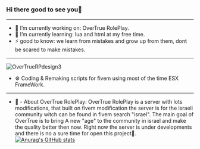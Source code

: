 ### Hi there good to see you👋
_______________________________
- 🔭 I’m currently working on: OverTrue RolePlay.
- 🌱 I’m currently learning: lua and html at my free time.
- ⚡ good to know: we learn from mistakes and grow up from them, dont be scared to make mistakes.
 _______________________________
 
![OverTrueRPdesign3](https://user-images.githubusercontent.com/74502022/128203082-bcaa2095-6193-4d3c-8b32-e5fd7ade3b00.png)

 - ⚙️ Coding & Remaking scripts for fivem using most of the time ESX FrameWork.
 _______________________________
  - 📕 - About OverTrue RolePlay: OverTrue RolePlay is a server with lots modifications, that built on fivem modification the server is for the israeli community witch can be found
  in fivem search "israel".
  The main goal of OverTrue is to bring A new "age" to the community in israel and make the quality better then now.
  Right now the server is under developments and there is no a sure time for open this project💼.
[![Anurag's GitHub stats](https://github-readme-stats.vercel.app/api?username=ArielZ)](https://github.com/anuraghazra/github-readme-stats)
